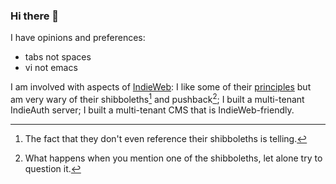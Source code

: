 ### Hi there 👋

I have opinions and preferences:
- tabs not spaces
- vi not emacs

I am involved with aspects of [IndieWeb](https://indieweb.org): I like some of their [principles](https://indieweb.org/principles) but am very wary of their shibboleths[^1] and pushback[^2]; I built a multi-tenant IndieAuth server; I built a multi-tenant CMS that is IndieWeb-friendly.

[^1]: The fact that they don't even reference their shibboleths is telling.
[^2]: What happens when you mention one of the shibboleths, let alone try to question it.

<!--
**omz13/omz13** is a ✨ _special_ ✨ repository because its `README.md` (this file) appears on your GitHub profile.

Here are some ideas to get you started:

- 🔭 I’m currently working on ...
- 🌱 I’m currently learning ...
- 👯 I’m looking to collaborate on ...
- 🤔 I’m looking for help with ...
- 💬 Ask me about ...
- 📫 How to reach me: ...
- 😄 Pronouns: ...
- ⚡ Fun fact: ...
-->

